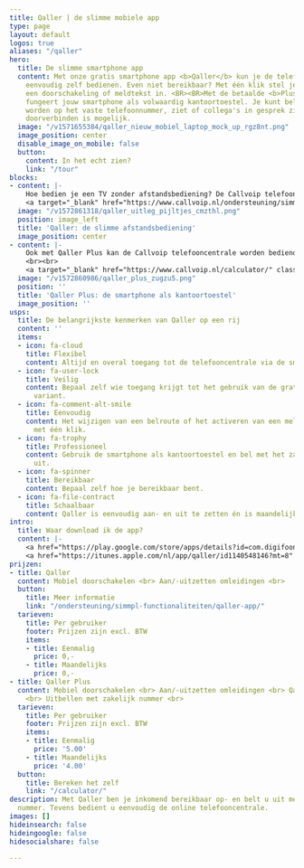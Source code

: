 ```yaml
---
title: Qaller | de slimme mobiele app
type: page
layout: default
logos: true
aliases: "/qaller"
hero:
  title: De slimme smartphone app
  content: Met onze gratis smartphone app <b>Qaller</b> kun je de telefooncentrale
    eenvoudig zelf bedienen. Even niet bereikbaar? Met één klik stel je in Qaller
    een doorschakeling of meldtekst in. <BR><BR>Met de betaalde <b>Plus variant</b>
    fungeert jouw smartphone als volwaardig kantoortoestel. Je kunt bellen en gebeld
    worden op het vaste telefoonnummer, ziet of collega's in gesprek zijn en zelfs
    doorverbinden is mogelijk.
  image: "/v1571655384/qaller_nieuw_mobiel_laptop_mock_up_rgz8nt.png"
  image_position: center
  disable_image_on_mobile: false
  button:
    content: In het echt zien?
    link: "/tour"
blocks:
- content: |-
    Hoe bedien je een TV zonder afstandsbediening? De Callvoip telefooncentrale kan gelukkig ook via de browser worden bediend maar de mogelijkheid om dit via de smartphone te doen is wel superhandig. Het activeren van een meldtekst of het instellen van een doorschakeling: het kan met één simpele klik worden gedaan, waar je ook bent<BR> Het gebruik van <B>Qaller</B> is standaard inbegrepen en is <B>gratis</B>.<BR><BR>
    <a target="_blank" href="https://www.callvoip.nl/ondersteuning/simmpl-functionaliteiten/qaller-app/" class="button">Hoe werkt het?</a>
  image: "/v1572861318/qaller_uitleg_pijltjes_cmzthl.png"
  position: image_left
  title: 'Qaller: de slimme afstandsbediening'
  image_position: center
- content: |-
    Ook met Qaller Plus kan de Callvoip telefooncentrale worden bediend. Als belangrijke extra functie kan met de Plus variant worden gebeld en kunnen gesprekken worden ontvangen op het zakelijke vaste nummer. Hiermee kan elke smartphone worden ingezet als volwaardig kantoortoestel.<BR> De prijs van <B>Qaller Plus</B> is gelijk aan de <B>prijs van een toestelaccount</B>.
    <br><br>
    <a target="_blank" href="https://www.callvoip.nl/calculator/" class="button">Wat kost dat?</a>
  image: "/v1572860986/qaller_plus_zugzu5.png"
  position: ''
  title: 'Qaller Plus: de smartphone als kantoortoestel'
  image_position: ''
usps:
  title: De belangrijkste kenmerken van Qaller op een rij
  content: ''
  items:
  - icon: fa-cloud
    title: Flexibel
    content: Altijd en overal toegang tot de telefooncentrale via de smartphone.
  - icon: fa-user-lock
    title: Veilig
    content: Bepaal zelf wie toegang krijgt tot het gebruik van de gratis en de betaalde
      variant.
  - icon: fa-comment-alt-smile
    title: Eenvoudig
    content: Het wijzigen van een belroute of het activeren van een meldtekst kan
      met één klik.
  - icon: fa-trophy
    title: Professioneel
    content: Gebruik de smartphone als kantoortoestel en bel met het zakelijke nummer
      uit.
  - icon: fa-spinner
    title: Bereikbaar
    content: Bepaal zelf hoe je bereikbaar bent.
  - icon: fa-file-contract
    title: Schaalbaar
    content: Qaller is eenvoudig aan- en uit te zetten én is maandelijks opzegbaar.
intro:
  title: Waar download ik de app?
  content: |-
    <a href="https://play.google.com/store/apps/details?id=com.digifoon.qaller&amp;hl=nl" target="_blank" rel="noopener noreferrer">Qaller voor Android downloaden</a><br>
    <a href="https://itunes.apple.com/nl/app/qaller/id1140548146?mt=8" target="_blank" rel="noopener noreferrer">Qaller voor Apple downloaden</a>
prijzen:
- title: Qaller
  content: Mobiel doorschakelen <br> Aan/-uitzetten omleidingen <br>
  button:
    title: Meer informatie
    link: "/ondersteuning/simmpl-functionaliteiten/qaller-app/"
  tarieven:
    title: Per gebruiker
    footer: Prijzen zijn excl. BTW
    items:
    - title: Eenmalig
      price: 0,-
    - title: Maandelijks
      price: 0,-
- title: Qaller Plus
  content: Mobiel doorschakelen <br> Aan/-uitzetten omleidingen <br> Qaller als kantoortoestel
    <br> Uitbellen met zakelijk nummer <br>
  tarieven:
    title: Per gebruiker
    footer: Prijzen zijn excl. BTW
    items:
    - title: Eenmalig
      price: '5.00'
    - title: Maandelijks
      price: '4.00'
  button:
    title: Bereken het zelf
    link: "/calculator/"
description: Met Qaller ben je inkomend bereikbaar op- en belt u uit met het zakelijk
  nummer. Tevens bedient u eenvoudig de online telefooncentrale.
images: []
hideinsearch: false
hideingoogle: false
hidesocialshare: false

---
```

